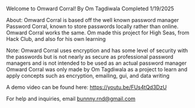 Welcome to Omward Corral!
By Om Tagdiwala
Completed 1/19/2025

About:
Omward Corral is based off the well known password manager Password Corral, known to store passwords locally rather than online. Omward Corral works the same.
Om made this project for High Seas, from Hack Club, and also for his own learning

Note:
Omward Corral uses encryption and has some level of security with the passwords but is not nearly as secure as professional password managers and is not intended to be used as an actual password manager
Omward Corral was only made by Om Tagdiwala as a project to learn and apply concepts such as encryption, emailing, gui, and data writing

A demo video can be found here: https://youtu.be/FUs4tQd3DzU

For help and inquiries, email bunnny.rnd@gmail.com
